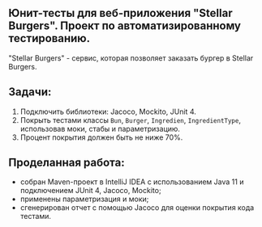 ## Юнит-тесты для веб-приложения "Stellar Burgers". Проект по автоматизированному тестированию.
"Stellar Burgers" - сервис, которая позволяет заказать бургер в Stellar Burgers. 

## Задачи:
1. Подключить библиотеки: Jacoco, Mockito, JUnit 4.
2. Покрыть тестами классы `Bun`, `Burger`, `Ingredien`, `IngredientType`, использовав моки, стабы и параметризацию.
3. Процент покрытия должен быть не ниже 70%.

## Проделанная работа:
- собран Maven-проект в IntelliJ IDEA с использованием Java 11 и подключением JUnit 4, Jacoco, Mockito;
- применены параметризация и моки;
- сгенерирован отчет с помощью Jacoco для оценки покрытия кода тестами.
